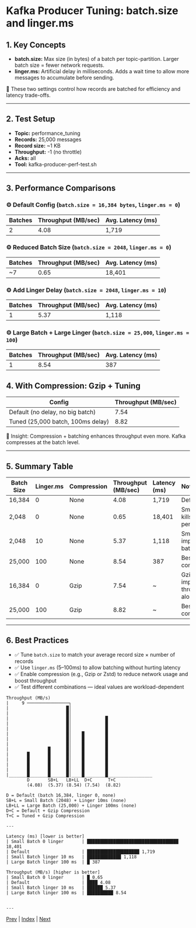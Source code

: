 # Kafka Producer Tuning: batch.size and linger.ms

## 1. Key Concepts
- **batch.size:** Max size (in bytes) of a batch per topic-partition. Larger batch size = fewer network requests.
- **linger.ms:** Artificial delay in milliseconds. Adds a wait time to allow more messages to accumulate before sending.

🔄 These two settings control how records are batched for efficiency and latency trade-offs.

---

## 2. Test Setup
- **Topic:** performance_tuning
- **Records:** 25,000 messages
- **Record size:** ~1 KB
- **Throughput:** -1 (no throttle)
- **Acks:** all
- **Tool:** kafka-producer-perf-test.sh

---

## 3. Performance Comparisons

### ⚙️ Default Config (`batch.size = 16,384 bytes`, `linger.ms = 0`)

| Batches | Throughput (MB/sec) | Avg. Latency (ms) |
|---------|:-------------------|:------------------|
| 2       | 4.08              | 1,719             |

### ⚙️ Reduced Batch Size (`batch.size = 2048`, `linger.ms = 0`)

| Batches | Throughput (MB/sec) | Avg. Latency (ms) |
|---------|:-------------------|:------------------|
| ~7      | 0.65              | 18,401            |

### ⚙️ Add Linger Delay (`batch.size = 2048`, `linger.ms = 10`)

| Batches | Throughput (MB/sec) | Avg. Latency (ms) |
|---------|:-------------------|:------------------|
| 1       | 5.37              | 1,118             |

### ⚙️ Large Batch + Large Linger (`batch.size = 25,000`, `linger.ms = 100`)

| Batches | Throughput (MB/sec) | Avg. Latency (ms) |
|---------|:-------------------|:------------------|
| 1       | 8.54              | 387               |

## 4. With Compression: Gzip + Tuning

| Config                           | Throughput (MB/sec) |
|----------------------------------|:-------------------|
| Default (no delay, no big batch) | 7.54              |
| Tuned (25,000 batch, 100ms delay)| 8.82              |

🧠 Insight: Compression + batching enhances throughput even more. Kafka compresses at the batch level.

---

## 5. Summary Table

| Batch Size | Linger.ms | Compression | Throughput (MB/sec) | Latency (ms) | Notes                      |
|------------|:----------|:------------|:--------------------|:-------------|:---------------------------|
| 16,384     | 0         | None        | 4.08                | 1,719        | Default                    |
| 2,048      | 0         | None        | 0.65                | 18,401       | Small batch kills performance |
| 2,048      | 10        | None        | 5.37                | 1,118        | Small linger improves batching |
| 25,000     | 100       | None        | 8.54                | 387          | Best without compression    |
| 16,384     | 0         | Gzip        | 7.54                | ~            | Gzip improves throughput alone |
| 25,000     | 100       | Gzip        | 8.82                | ~            | Best with compression       |

---

## 6. Best Practices
- ✅ Tune `batch.size` to match your average record size × number of records
- ✅ Use `linger.ms` (5–100ms) to allow batching without hurting latency
- ✅ Enable compression (e.g., Gzip or Zstd) to reduce network usage and boost throughput
- ✅ Test different combinations — ideal values are workload-dependent

```
Throughput (MB/s)
|     9 ────────────────┐
|                      █│
|                      █│
|                      █│             █
|                      █│             █
|                      █│             █
|                      █│    █        █
|                      █│    █        █
|                      █│    █        █
|               █      █│    █        █
|       █       █      █│    █        █
|       █       █      █│    █        █
|       █       █      █│    █        █
|       █       █      █│    █        █
|_______█_______█______█│____█________█_________________  
        D       SB+L   LB+LL  D+C      T+C
        (4.08)  (5.37) (8.54) (7.54)  (8.82)
        
D = Default (batch 16,384, linger 0, none)  
SB+L = Small Batch (2048) + Linger 10ms (none)  
LB+LL = Large Batch (25,000) + Linger 100ms (none)  
D+C = Default + Gzip Compression  
T+C = Tuned + Gzip Compression  

---

Latency (ms) [lower is better]
| Small Batch 0 linger       | ███████████████████████████████████ 18,401
| Default                    | ████████████████████ 1,719
| Small Batch linger 10 ms   | █████████████ 1,118
| Large Batch linger 100 ms  | █ 387

Throughput (MB/s) [higher is better]
| Small Batch 0 linger       | █ 0.65
| Default                    | ████ 4.08
| Small Batch linger 10 ms   | ██████ 5.37
| Large Batch linger 100 ms  | ██████████ 8.54


---
```

[Prev](11.ProducerCompressionTuning.md) | [Index](../INDEX.md) | [Next](13.MessageSizeCountImpactOnProducer.md)

